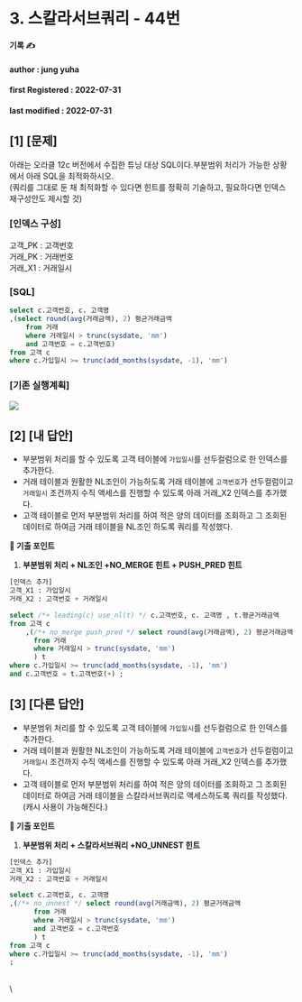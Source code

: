 # 3. 스칼라서브쿼리 - 44번

**기록 ✍️**

#### author : jung yuha

#### **first Registered : 2022-07-31**

#### last modified : **2022-07-31**

## **\[1]** \[문제] <a href="#undefined" id="undefined"></a>

아래는 오라클 12c 버전에서 수집한 튜닝 대상 SQL이다.부분범위 처리가 가능한 상황에서 아래 SQL을 최적화하시오.\
(쿼리를 그대로 둔 채 최적화할 수 있다면 힌트를 정확히 기술하고, 필요하다면 인덱스 재구성안도 제시할 것)

### \[인덱스 구성] <a href="#undefined" id="undefined"></a>

고객\_PK : 고객번호\
거래\_PK : 거래번호\
거래\_X1 : 거래일시

### \[SQL] <a href="#sql" id="sql"></a>

```sql
select c.고객번호, c. 고객명
,(select round(avg(거래금액), 2) 평균거래금액
	from 거래
	where 거래일시 > trunc(sysdate, 'mm')
	and 고객번호 = c.고객번호)
from 고객 c
where c.가입일시 >= trunc(add_months(sysdate, -1), 'mm')
```

### \[기존 실행계획] <a href="#undefined" id="undefined"></a>

![](https://velog.velcdn.com/images/yooha9621/post/79e23feb-6f93-4da4-9aac-c7ba93588e50/image.png)

## \[2] \[내 답안]

* 부분범위 처리를 할 수 있도록 고객 테이블에 `가입일시`를 선두컬럼으로 한 인덱스를 추가한다.
* 거래 테이블과 원활한 NL조인이 가능하도록 거래 테이블에 `고객번호`가 선두컬럼이고 `거래일시` 조건까지 수직 액세스를 진행할 수 있도록 아래 거래\_X2 인덱스를 추가했다.
* 고객 테이블로 먼저 부분범위 처리를 하여 적은 양의 데이터를 조회하고 그 조회된 데이터로 하여금 거래 테이블을 NL조인 하도록 쿼리를 작성했다.

**🍋 기출 포인트**

1. **부분범위 처리 + NL조인 +NO\_MERGE 힌트 + PUSH\_PRED 힌트**

```sql
[인덱스 추가]
고객_X1 : 가입일시
거래_X2 : 고객번호 + 거래일시

select /*+ leading(c) use_nl(t) */ c.고객번호, c. 고객명 , t.평균거래금액
from 고객 c
	,(/*+ no_merge push_pred */ select round(avg(거래금액), 2) 평균거래금액
      from 거래
      where 거래일시 > trunc(sysdate, 'mm')
      ) t
where c.가입일시 >= trunc(add_months(sysdate, -1), 'mm')
and c.고객번호 = t.고객번호(+) ;
```

## \[3] \[다른 답안] <a href="#undefined" id="undefined"></a>

* 부분범위 처리를 할 수 있도록 고객 테이블에 `가입일시`를 선두컬럼으로 한 인덱스를 추가한다.
* 거래 테이블과 원활한 NL조인이 가능하도록 거래 테이블에 `고객번호`가 선두컬럼이고 `거래일시` 조건까지 수직 액세스를 진행할 수 있도록 아래 거래\_X2 인덱스를 추가했다.
* 고객 테이블로 먼저 부분범위 처리를 하여 적은 양의 데이터를 조회하고 그 조회된 데이터로 하여금 거래 테이블을 스칼라서브쿼리로 액세스하도록 쿼리를 작성했다.\
  (캐시 사용이 가능해진다.)

**🍋 기출 포인트**

1. **부분범위 처리 + 스칼라서브쿼리 +NO\_UNNEST 힌트**

```sql
[인덱스 추가]
고객_X1 : 가입일시
거래_X2 : 고객번호 + 거래일시

select c.고객번호, c. 고객명 
,(/*+ no_unnest */ select round(avg(거래금액), 2) 평균거래금액
      from 거래
      where 거래일시 > trunc(sysdate, 'mm')
      and 고객번호 = c.고객번호
      ) t
from 고객 c
where c.가입일시 >= trunc(add_months(sysdate, -1), 'mm')
;
```

\
\
